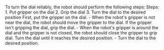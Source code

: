 To turn the dial reliably, the robot should perform the following steps:
    Steps:  1. Put gripper on the dial  2. Grip the dial  3. Turn the dial to the desired position
    First, put the gripper on the dial.
    - When the robot's gripper is not near the dial, the robot should move the gripper to the dial.
    If the gripper isn't gripping the dial, grip the dial.
    - When the robot's gripper is around the dial and the gripper is not closed, the robot should close the gripper to grip dial.
    Turn the dial until it reaches the desired position.
    - Turn the dial to the desired position.